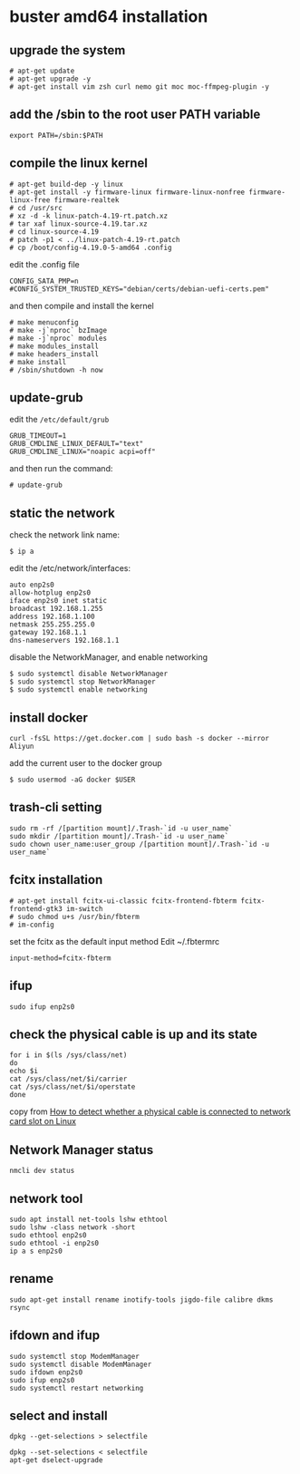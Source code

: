 # buster amd64 installation

## upgrade the system

``` shell
# apt-get update
# apt-get upgrade -y
# apt-get install vim zsh curl nemo git moc moc-ffmpeg-plugin -y
```
## add the /sbin to the root user PATH variable

``` shell
export PATH=/sbin:$PATH
```

## compile the linux kernel

``` shell
# apt-get build-dep -y linux
# apt-get install -y firmware-linux firmware-linux-nonfree firmware-linux-free firmware-realtek
# cd /usr/src
# xz -d -k linux-patch-4.19-rt.patch.xz
# tar xaf linux-source-4.19.tar.xz
# cd linux-source-4.19
# patch -p1 < ../linux-patch-4.19-rt.patch
# cp /boot/config-4.19.0-5-amd64 .config
```
edit the .config file

```
CONFIG_SATA_PMP=n
#CONFIG_SYSTEM_TRUSTED_KEYS="debian/certs/debian-uefi-certs.pem"
```
and then compile and install the kernel

``` shell
# make menuconfig
# make -j`nproc` bzImage
# make -j`nproc` modules
# make modules_install
# make headers_install
# make install
# /sbin/shutdown -h now
```

## update-grub
edit the `/etc/default/grub`

```
GRUB_TIMEOUT=1
GRUB_CMDLINE_LINUX_DEFAULT="text"
GRUB_CMDLINE_LINUX="noapic acpi=off"
```
and then run the command:

``` shell
# update-grub
```

## static the network
check the network link name:

``` shell
$ ip a
```

edit the /etc/network/interfaces:
``` shell
auto enp2s0
allow-hotplug enp2s0
iface enp2s0 inet static
broadcast 192.168.1.255
address 192.168.1.100
netmask 255.255.255.0
gateway 192.168.1.1
dns-nameservers 192.168.1.1
```
disable the NetworkManager, and enable networking

``` shell
$ sudo systemctl disable NetworkManager
$ sudo systemctl stop NetworkManager
$ sudo systemctl enable networking
```

## install docker
``` shell
curl -fsSL https://get.docker.com | sudo bash -s docker --mirror Aliyun
```
add the current user to the docker group

``` shell
$ sudo usermod -aG docker $USER
```

## trash-cli setting

``` shell
sudo rm -rf /[partition mount]/.Trash-`id -u user_name`
sudo mkdir /[partition mount]/.Trash-`id -u user_name`
sudo chown user_name:user_group /[partition mount]/.Trash-`id -u user_name`
```

## fcitx installation
```shell
# apt-get install fcitx-ui-classic fcitx-frontend-fbterm fcitx-frontend-gtk3 im-switch
# sudo chmod u+s /usr/bin/fbterm
# im-config
```
set the fcitx as the default input method
Edit ~/.fbtermrc
```shell
input-method=fcitx-fbterm
```
## ifup

``` shell
sudo ifup enp2s0
```
## check the physical cable is up and its state

``` shell
for i in $(ls /sys/class/net)
do
echo $i
cat /sys/class/net/$i/carrier
cat /sys/class/net/$i/operstate
done
```
copy from [How to detect whether a physical cable is connected to network card slot on Linux](https://linuxconfig.org/how-to-detect-whether-a-physical-cable-is-connected-to-network-card-slot-on-linux)

## Network Manager status
``` shell
nmcli dev status
```

## network tool

``` shell
sudo apt install net-tools lshw ethtool
sudo lshw -class network -short
sudo ethtool enp2s0
sudo ethtool -i enp2s0
ip a s enp2s0
```

## rename

``` shell
sudo apt-get install rename inotify-tools jigdo-file calibre dkms rsync
```

## ifdown and ifup

``` shell
sudo systemctl stop ModemManager
sudo systemctl disable ModemManager
sudo ifdown enp2s0
sudo ifup enp2s0
sudo systemctl restart networking
```
## select and install

``` shell
dpkg --get-selections > selectfile

dpkg --set-selections < selectfile
apt-get dselect-upgrade
```
